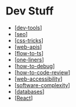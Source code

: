 # Dev Stuff

- [[dev-tools]]
- [[seo]]
- [[css-tricks]]
- [[web-apis]]
- [[flow-to-ts]]
- [[one-liners]]
- [[how-to-debug]]
- [[how-to-code-review]]
- [[web-accessibility]]
- [[software-complexity]]
- [[databases]]
- [[React]]

[//begin]: # "Autogenerated link references for markdown compatibility"
[dev-tools]: dev-tools "Dev Tools"
[seo]: seo "SEO"
[css-tricks]: css-tricks "CSS Tricks"
[web-apis]: web-apis "Web APIs"
[flow-to-ts]: flow-to-ts "Flow-to-Ts"
[one-liners]: one-liners "One Liners"
[how-to-debug]: how-to-debug "How to Debug"
[how-to-code-review]: how-to-code-review "How to Code Review"
[web-accessibility]: web-accessibility "Web Accessibility"
[software-complexity]: software-complexity "Software Complexity"
[databases]: databases "Databases"
[React]: react "React"
[//end]: # "Autogenerated link references"
